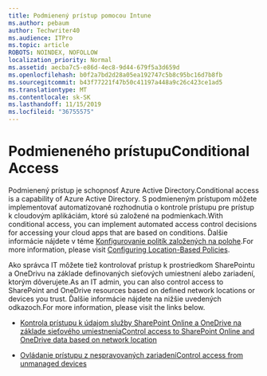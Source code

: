 ```yaml
---
title: Podmienený prístup pomocou Intune
ms.author: pebaum
author: Techwriter40
ms.audience: ITPro
ms.topic: article
ROBOTS: NOINDEX, NOFOLLOW
localization_priority: Normal
ms.assetid: aecba7c5-e86d-4ec8-9d44-679f5a3d659d
ms.openlocfilehash: b0f2a7bd2d28a05ea192747c5b8c95bc16d7b8fb
ms.sourcegitcommit: b43f77221f47b50c41197a448a9c26c423ce1ad5
ms.translationtype: MT
ms.contentlocale: sk-SK
ms.lasthandoff: 11/15/2019
ms.locfileid: "36755575"
---
```

# <a name="conditional-access"></a><span data-ttu-id="ed79d-102">Podmieneného prístupu</span><span class="sxs-lookup"><span data-stu-id="ed79d-102">Conditional Access</span></span>

<span data-ttu-id="ed79d-103">Podmienený prístup je schopnosť Azure Active Directory.</span><span class="sxs-lookup"><span data-stu-id="ed79d-103">Conditional access is a capability of Azure Active Directory.</span></span> <span data-ttu-id="ed79d-104">S podmieneným prístupom môžete implementovať automatizované rozhodnutia o kontrole prístupu pre prístup k cloudovým aplikáciám, ktoré sú založené na podmienkach.</span><span class="sxs-lookup"><span data-stu-id="ed79d-104">With conditional access, you can implement automated access control decisions for accessing your cloud apps that are based on conditions.</span></span> <span data-ttu-id="ed79d-105">Ďalšie informácie nájdete v téme [Konfigurovanie politík založených na polohe](https://docs.microsoft.com/azure/active-directory/conditional-access/overview).</span><span class="sxs-lookup"><span data-stu-id="ed79d-105">For more information, please visit [Configuring Location-Based Policies](https://docs.microsoft.com/azure/active-directory/conditional-access/overview).</span></span>

<span data-ttu-id="ed79d-106">Ako správca IT môžete tiež kontrolovať prístup k prostriedkom SharePointu a OneDrivu na základe definovaných sieťových umiestnení alebo zariadení, ktorým dôverujete.</span><span class="sxs-lookup"><span data-stu-id="ed79d-106">As an IT admin, you can also control access to SharePoint and OneDrive resources based on defined network locations or devices you trust.</span></span> <span data-ttu-id="ed79d-107">Ďalšie informácie nájdete na nižšie uvedených odkazoch.</span><span class="sxs-lookup"><span data-stu-id="ed79d-107">For more information, please visit the links below.</span></span>

- [<span data-ttu-id="ed79d-108">Kontrola prístupu k údajom služby SharePoint Online a OneDrive na základe sieťového umiestnenia</span><span class="sxs-lookup"><span data-stu-id="ed79d-108">Control access to SharePoint Online and OneDrive data based on network location</span></span>](https://docs.microsoft.com/sharepoint/control-access-based-on-network-location)

- [<span data-ttu-id="ed79d-109">Ovládanie prístupu z nespravovaných zariadení</span><span class="sxs-lookup"><span data-stu-id="ed79d-109">Control access from unmanaged devices</span></span>](https://docs.microsoft.com/sharepoint/control-access-from-unmanaged-devices)

